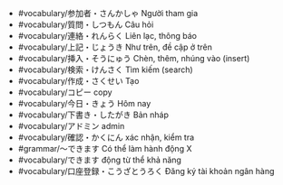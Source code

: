 - #vocabulary/参加者・さんかしゃ Người tham gia
- #vocabulary/質問・しつもん Câu hỏi
- #vocabulary/連絡・れんらく Liên lạc, thông báo
- #vocabulary/上記・じょうき Như trên, đề cập ở trên
- #vocabulary/挿入・そうにゅう Chèn, thêm, nhúng vào (insert)
- #vocabulary/検索・けんさく Tìm kiếm (search)
- #vocabulary/作成・さくせい Tạo 
- #vocabulary/コピー copy
- #vocabulary/今日・きょう Hôm nay
- #vocabulary/下書き・したがき Bản nháp 
- #vocabulary/アドミン admin
- #vocabulary/確認・かくにん xác nhận, kiểm tra
- #grammar/〜できます Có thể làm hành động X
- #vocabulary/できます động từ thể khả năng
- #vocabulary/口座登録・こうざとうろく Đăng ký tài khoản ngân hàng 